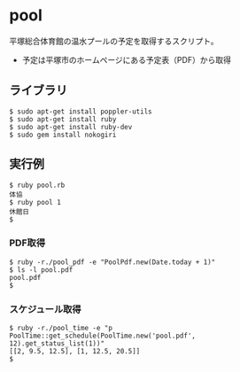 # pool

平塚総合体育館の温水プールの予定を取得するスクリプト。

- 予定は平塚市のホームページにある予定表（PDF）から取得


## ライブラリ
```
$ sudo apt-get install poppler-utils
$ sudo apt-get install ruby
$ sudo apt-get install ruby-dev
$ sudo gem install nokogiri

```

## 実行例
```
$ ruby pool.rb
体協
$ ruby pool 1
休館日
$
```

### PDF取得
```
$ ruby -r./pool_pdf -e "PoolPdf.new(Date.today + 1)"
$ ls -l pool.pdf
pool.pdf
$
```

### スケジュール取得
```
$ ruby -r./pool_time -e "p PoolTime::get_schedule(PoolTime.new('pool.pdf', 12).get_status_list(1))"
[[2, 9.5, 12.5], [1, 12.5, 20.5]]
$
```
